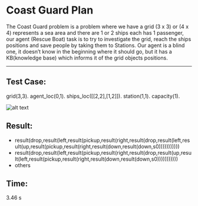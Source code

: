# Coast Guard Plan
The Coast Guard problem is a problem where we have a grid (3 x 3) or (4 x 4) represents a sea area and there are 1 or 2 ships each has 1 passenger, our agent (Rescue Boat) task is to try to investigate the grid, reach the ships positions and  save people by taking them to Stations. Our agent is a blind one, it doesn’t know in the beginning where it should go, but it has a KB(knowledge base) which informs it of the grid objects positions.

*******************************************

## Test Case:
grid(3,3).
agent_loc(0,1).
ships_loc([[2,2],[1,2]]).
station(1,1).
capacity(1).

![alt text](https://i.postimg.cc/CKZjVmnP/KB-example.png)


## Result:
- result(drop,result(left,result(pickup,result(right,result(drop,result(left,result(up,result(pickup,result(right,result(down,result(down,s0)))))))))))
- result(drop,result(left,result(pickup,result(right,result(drop,result(up,result(left,result(pickup,result(right,result(down,result(down,s0)))))))))))
- others

## Time:
3.46 s

